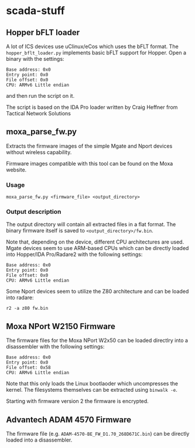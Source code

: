# scada-stuff

## Hopper bFLT loader

A lot of ICS devices use uClinux/eCos which uses the bFLT format. The `hopper_bflt_loader.py` implements basic bFLT support for Hopper. Open a binary with the settings:

```
Base address: 0x0
Entry point: 0x0
File offset: 0x0
CPU: ARMv6 Little endian
```

and then run the script on it.

The script is based on the IDA Pro loader written by Craig Heffner from Tactical Network Solutions

## moxa_parse_fw.py

Extracts the firmware images of the simple Mgate and Nport devices without wireless capability.

Firmware images compatible with this tool can be found on the Moxa website.

### Usage

```
moxa_parse_fw.py <firmware_file> <output_directory>
```

### Output description

The output directory will contain all extracted files in a flat format. The binary firmware itself is saved to `<output_directory>/fw.bin`.

Note that, depending on the device, different CPU architectures are used. Mgate devices seem to use ARM-based CPUs which can be directly loaded into Hopper/IDA Pro/Radare2 with the following settings:

```
Base address: 0x0
Entry point: 0x0
File offset: 0x0
CPU: ARMv6 Little endian
```

Some Nport devices seem to utilize the Z80 architecture and can be loaded into radare:

`r2 -a z80 fw.bin`


## Moxa NPort W2150 Firmware

The firmware files for the Moxa NPort W2x50 can be loaded directlry into a disassembler with the following settings:

```
Base address: 0x0
Entry point: 0x0
File offset: 0x58
CPU: ARMv6 Little endian
```

Note that this only loads the Linux bootlaoder which uncompresses the kernel. The filesystems themselves can be extracted using `binwalk -e`.

Starting with firmware version 2 the firmware is encrypted.

## Advantech ADAM 4570 Firmware

The firmware file (e.g. `ADAM-4570-BE_FW_D1.70_268D671C.bin`) can be directly loaded into a disassembler.

